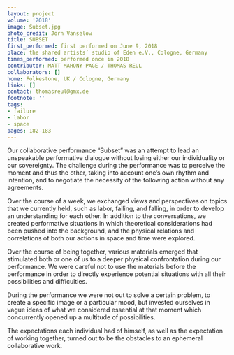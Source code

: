 ```yaml
---
layout: project
volume: '2018'
image: Subset.jpg
photo_credit: Jörn Vanselow
title: SUBSET
first_performed: first performed on June 9, 2018
place: the shared artists’ studio of Eden e.V., Cologne, Germany
times_performed: performed once in 2018
contributor: MATT MAHONY-PAGE / THOMAS REUL
collaborators: []
home: Folkestone, UK / Cologne, Germany
links: []
contact: thomasreul@gmx.de
footnote: ''
tags:
- failure
- labor
- space
pages: 182-183
---
```


Our collaborative performance “Subset” was an attempt to lead an unspeakable performative dialogue without losing either our individuality or our sovereignty. The challenge during the performance was to perceive the moment and thus the other, taking into account one’s own rhythm and intention, and to negotiate the necessity of the following action without any agreements.

Over the course of a week, we exchanged views and perspectives on topics that we currently held, such as labor, failing, and falling, in order to develop an understanding for each other. In addition to the conversations, we created performative situations in which theoretical considerations had been pushed into the background, and the physical relations and correlations of both our actions in space and time were explored.

Over the course of being together, various materials emerged that stimulated both or one of us to a deeper physical confrontation during our performance. We were careful not to use the materials before the performance in order to directly experience potential situations with all their possibilities and difficulties.

During the performance we were not out to solve a certain problem, to create a specific image or a particular mood, but invested ourselves in vague ideas of what we considered essential at that moment which concurrently opened up a multitude of possibilities.

The expectations each individual had of himself, as well as the expectation of working together, turned out to be the obstacles to an ephemeral collaborative work.
